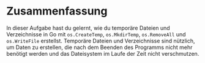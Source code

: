 # Zusammenfassung

In dieser Aufgabe hast du gelernt, wie du temporäre Dateien und Verzeichnisse in Go mit `os.CreateTemp`, `os.MkdirTemp`, `os.RemoveAll` und `os.WriteFile` erstellst. Temporäre Dateien und Verzeichnisse sind nützlich, um Daten zu erstellen, die nach dem Beenden des Programms nicht mehr benötigt werden und das Dateisystem im Laufe der Zeit nicht verschmutzen.
